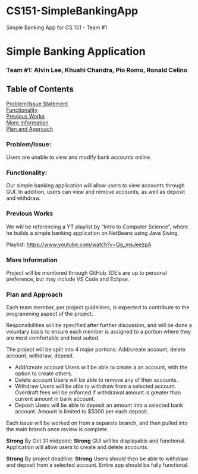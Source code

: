 # CS151-SimpleBankingApp
Simple Banking App for CS 151 - Team #1

# Simple Banking Application

### Team #1: Alvin Lee, Khushi Chandra, Pio Romo, Ronald Celino

## Table of Contents
[Problem/Issue Statement](#Problem/Issue)\
[Functionality](#Functionality)\
[Previous Works](#Previous-Works)\
[More Information](#More-Information)\
[Plan and Approach](#Plan-and-Approach)

### Problem/Issue:

Users are unable to view and modify bank accounts online. 

### Functionality:

Our simple banking application will allow users to view accounts through GUI. In addition, users can view and remove accounts, as well as deposit and withdraw. 

### Previous Works

We will be referencing a YT playlist by “Intro to Computer Science”, where he builds a simple banking application on NetBeans using Java Swing.

Playlist: https://www.youtube.com/watch?v=Qg_msJeezpA

### More Information

Project will be monitored through GitHub. IDE’s are up to personal preference, but may include VS Code and Eclipse. 


### Plan and Approach

Each team member, per project guidelines, is expected to contribute to the programming aspect of the project. 

Responsibilities will be specified after further discussion, and will be done a voluntary basis to ensure each member is assigned to a portion where they are most comfortable and best suited. 

The project will be split into 4 major portions: Add/create account, delete account, withdraw, deposit. 

* Add/create account
    Users will be able to create a an account, with the option to create others. 
* Delete account
    Users will be able to remove any of their accounts. 
* Withdraw
    Users will be able to withdraw from a selected account. Overdraft fees will be enforced if withdrawal amount is greater than current amount in bank account. 
* Deposit
    Users will be able to deposit an amount into a selected bank account. Amount is limited to $5000 per each deposit.
  
Each issue will be worked on from a separate branch, and then pulled into the main branch once review is complete. 

**Strong** By Oct 31 midpoint: __Strong__ GUI will be displayable and functional. Application will allow users to create and delete accounts. 

**Strong** By project deadline: __Strong__ Users should then be able to withdraw and deposit from a selected account. Entire app should be fully functional. 





